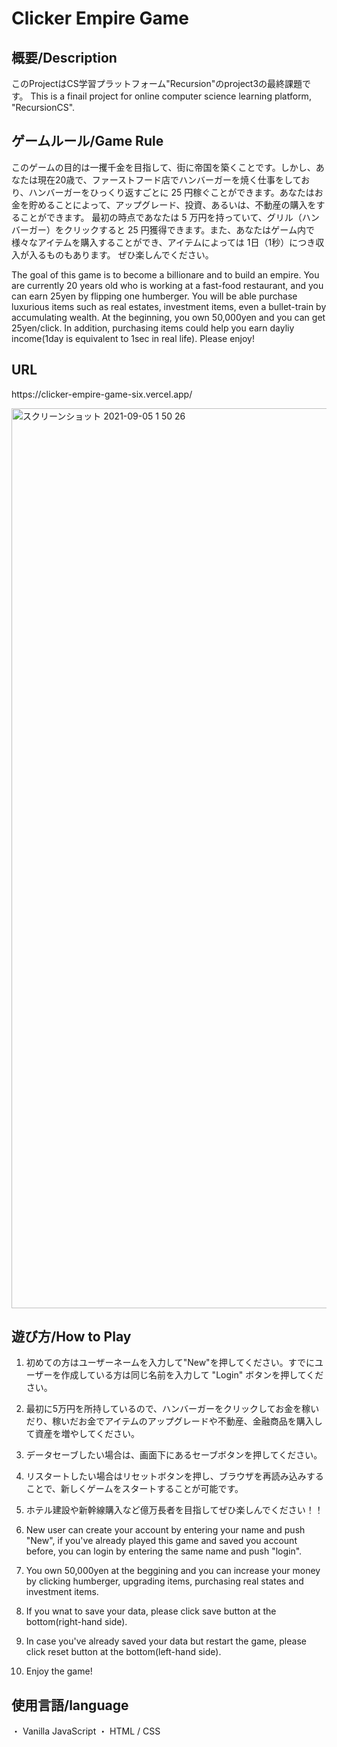 <h1>Clicker Empire Game</h1>

<h2>概要/Description</h2>

<p>このProjectはCS学習プラットフォーム"Recursion"のproject3の最終課題です。
This is a finail project for online computer science learning platform, "RecursionCS".
</p>

<h2>ゲームルール/Game Rule</h2>
<p>このゲームの目的は一攫千金を目指して、街に帝国を築くことです。しかし、あなたは現在20歳で、ファーストフード店でハンバーガーを焼く仕事をしており、ハンバーガーをひっくり返すごとに 25 円稼ぐことができます。あなたはお金を貯めることによって、アップグレード、投資、あるいは、不動産の購入をすることができます。
最初の時点であなたは 5 万円を持っていて、グリル（ハンバーガー）をクリックすると 25 円獲得できます。また、あなたはゲーム内で様々なアイテムを購入することができ、アイテムによっては
1日（1秒）につき収入が入るものもあります。
ぜひ楽しんでください。

The goal of this game is to become a billionare and to build an empire. You are currently 20 years old who is working at a fast-food restaurant, and you can earn 25yen by flipping one humberger. You will be able purchase luxurious items such as real estates, investment items, even a bullet-train by accumulating wealth. At the beginning, you own 50,000yen and you can get 25yen/click. In addition, purchasing items could help you earn dayliy income(1day is equivalent to 1sec in real life). Please enjoy!</p>

<h2>URL</h2>
<p>https://clicker-empire-game-six.vercel.app/</p>
<img width="1440" alt="スクリーンショット 2021-09-05 1 50 26" src="https://user-images.githubusercontent.com/66771141/132102437-ee0670a7-e755-43d3-98b8-f7c3ec741116.png">


<h2>遊び方/How to Play</h2>

1. 初めての方はユーザーネームを入力して"New"を押してください。すでにユーザーを作成している方は同じ名前を入力して "Login" ボタンを押してください。
2. 最初に5万円を所持しているので、ハンバーガーをクリックしてお金を稼いだり、稼いだお金でアイテムのアップグレードや不動産、金融商品を購入して資産を増やしてください。
3. データセーブしたい場合は、画面下にあるセーブボタンを押してください。
4. リスタートしたい場合はリセットボタンを押し、ブラウザを再読み込みすることで、新しくゲームをスタートすることが可能です。
5. ホテル建設や新幹線購入など億万長者を目指してぜひ楽しんでください！！

1. New user can create your account by entering your name and push "New", if you've already played this game and saved you account before, you can login by entering the same name and push "login".
2. You own 50,000yen at the beggining and you can increase your money by clicking humberger, upgrading items, purchasing real states and investment items.
3. If you wnat to save your data, please click save button at the bottom(right-hand side).
4. In case you've already saved your data but restart the game, please click reset button at the bottom(left-hand side).
5. Enjoy the game!


<h2>使用言語/language</h2>
・ Vanilla JavaScript
・ HTML / CSS
